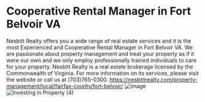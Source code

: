 # Cooperative Rental Manager in Fort Belvoir VA
Nesbitt Realty offers you a wide range of real estate services and it is the most Experienced and Cooperative Rental Manager in Fort Belvoir VA. We are passionate about property management and treat your property as if it were our own and we only employ professionally trained individuals to care for your property. Nesbitt Realty is a real estate brokerage licensed by the Commonwealth of Virginia. For more information on its services, please visit the website or call us at (703)765-0300. https://nesbittrealty.com/property-management/local/fairfax-county/fort-belvoir/
![image](https://user-images.githubusercontent.com/122665157/214527281-1b0c12a9-defc-4096-8cd9-8701b1a90dcb.png)
![Investing in Property (4)](https://user-images.githubusercontent.com/122665157/214617570-77de9a88-8413-4fbe-a7ab-0283009a9597.png)

